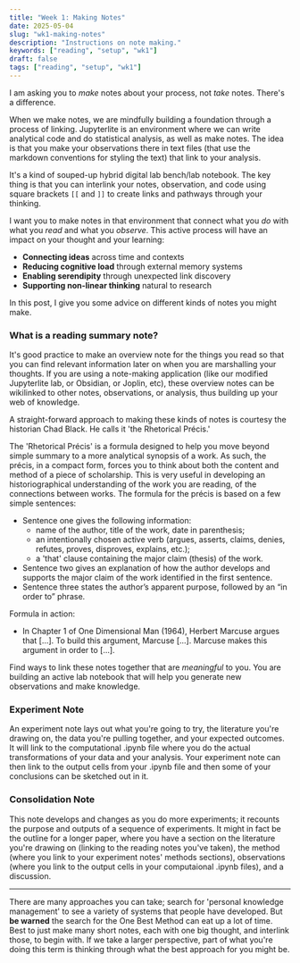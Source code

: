 ```yaml
---
title: "Week 1: Making Notes"
date: 2025-05-04
slug: "wk1-making-notes"
description: "Instructions on note making."
keywords: ["reading", "setup", "wk1"]
draft: false
tags: ["reading", "setup", "wk1"]
---
```


I am asking you to _make_ notes about your process, not _take_ notes. There's a difference.

When we make notes, we are mindfully building a foundation through a process of linking. Jupyterlite is an environment where we can write analytical code and do statistical analysis, as well as make notes. The idea is that you make your observations there in text files (that use the markdown conventions for styling the text) that link to your analysis.

It's a kind of souped-up hybrid digital lab bench/lab notebook. The key thing is that you can interlink your notes, observation, and code using square brackets `[[` and `]]` to create links and pathways through your thinking.

I want you to make notes in that environment that connect what you _do_ with what you _read_ and what you _observe_. This active process will have an impact on your thought and your learning:

- **Connecting ideas** across time and contexts
- **Reducing cognitive load** through external memory systems
- **Enabling serendipity** through unexpected link discovery
- **Supporting non-linear thinking** natural to research

In this post, I give you some advice on different kinds of notes you might make.

### What is a reading summary note?

It's good practice to make an overview note for the things you read so that you can find relevant information later on when you are marshalling your thoughts. If you are using a note-making application (like our modified Jupyterlite lab, or Obsidian, or Joplin, etc), these overview notes can be wikilinked to other notes, observations, or analysis, thus building up your web of knowledge. 

A straight-forward approach to making these kinds of notes is courtesy the historian Chad Black. He calls it 'the Rhetorical Précis.'

The 'Rhetorical Précis' is a formula designed to help you move beyond simple summary to a more analytical synopsis of a work. As such, the précis, in a compact form, forces you to think about both the content and method of a piece of scholarship. This is very useful in developing an historiographical understanding of the work you are reading, of the connections between works. The formula for the précis is based on a few simple sentences:

- Sentence one gives the following information:
  - name of the author, title of the work, date in parenthesis;
  - an intentionally chosen active verb (argues, asserts, claims, denies, refutes, proves, disproves, explains, etc.);
  - a 'that' clause containing the major claim (thesis) of the work.
- Sentence two gives an explanation of how the author develops and supports the major claim of the work identified in the first sentence.
- Sentence three states the author’s apparent purpose, followed by an “in order to” phrase.

Formula in action:

- In Chapter 1 of One Dimensional Man (1964), Herbert Marcuse argues that [...]. To build this argument, Marcuse [...]. Marcuse makes this argument in order to [...].

Find ways to link these notes together that are _meaningful_ to you. You are building an active lab notebook that will help you generate new observations and make knowledge.

### Experiment Note

An experiment note lays out what you're going to try, the literature you're drawing on, the data you're pulling together, and your expected outcomes. It will link to the computational .ipynb file where you do the actual transformations of your data and your analysis. Your experiment note can then link to the output cells from your .ipynb file and then some of your conclusions can be sketched out in it.

### Consolidation Note

This note develops and changes as you do more experiments; it recounts the purpose and outputs of a sequence of experiments. It might in fact be the outline for a longer paper, where you have a section on the literature you're drawing on (linking to the reading notes you've taken), the method (where you link to your experiment notes' methods sections), observations (where you link to the output cells in your computaional .ipynb files), and a discussion.

---

There are many approaches you can take; search for 'personal knowledge management' to see a variety of systems that people have developed. But **be warned** the search for the One Best Method can eat up a lot of time. Best to just make many short notes, each with one big thought, and interlink those, to begin with. If we take a larger perspective, part of what you're doing this term is thinking through what the best approach for you might be.